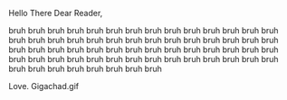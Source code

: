 Hello There Dear Reader,

bruh bruh bruh bruh bruh bruh bruh bruh
bruh bruh bruh bruh bruh bruh bruh bruh
bruh bruh bruh bruh bruh bruh bruh bruh
bruh bruh bruh bruh bruh bruh bruh bruh
bruh bruh bruh bruh bruh bruh bruh bruh
bruh bruh bruh bruh bruh bruh bruh bruh
bruh bruh bruh bruh bruh bruh bruh bruh
bruh bruh bruh bruh bruh bruh bruh bruh

Love.                   Gigachad.gif

